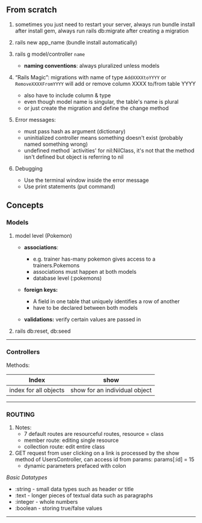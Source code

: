 ## From scratch

1. sometimes you just need to restart your server, always run bundle install after install gem, always run rails db:migrate after creating a migration

1. rails new app_name (bundle install automatically)
1. rails g model/controller `name`
	- **naming conventions**: always pluralized unless models
1. “Rails Magic”: migrations with name of type `AddXXXXtoYYYY` or `RemoveXXXXFromYYYY` will add or remove column XXXX to/from table YYYY
	- also have to include column & type
	- even though model name is singular, the table's name is plural
	- or just create the migration and define the change method

1. Error messages:
	- must pass hash as argument (dictionary)
	- uninitialized controller means something doesn't exist (probably named something wrong)
	- undefined method `activities' for nil:NilClass, it's not that the method isn't defined but object is referring to nil

1. Debugging
	- Use the terminal window inside the error message
	- Use print statements (put command)


## Concepts

### Models
1. model level (Pokemon)
	-  **associations**:
		- e.g. trainer has-many pokemon gives access to a trainers.Pokemons 
		- associations must happen at both models
		- database level (:pokemons)
	
	- **foreign keys:** 
		- A field in one table that uniquely identifies a row of another
		- have to be declared between both models
		
 	- **validations:** verify certain values are passed in
1. rails db:reset, db:seed

--- 
### Controllers

Methods: 

Index |  show
------|--------
index for all objects | show for an individual object

--- 
### ROUTING

1. Notes:
	- 7 default routes are resourceful routes, resource = class 
	- member route: editing single resource
	- collection route: edit entire class
1. GET request from user clicking on a link is processed by the show method of UsersController, can access id from params: params[:id] = 15
	- dynamic parameters prefaced with colon

_Basic Datatypes_

- :string - small data types such as header or title
- :text - longer pieces of textual data such as paragraphs
- :integer - whole numbers
- :boolean - storing true/false values


---- 



